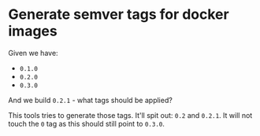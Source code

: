 # Generate semver tags for docker images


Given we have:
 * `0.1.0`
 * `0.2.0`
 * `0.3.0`
 
 And we build `0.2.1` - what tags should be applied?
 
 This tools tries to generate those tags. It'll spit out:
  `0.2` and `0.2.1`. It will not touch the `0` tag as this should still point to `0.3.0`.
 